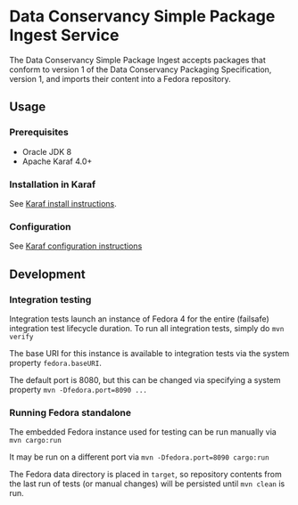 <!--
Copyright 2016 Johns Hopkins University

Licensed under the Apache License, Version 2.0 (the "License");
you may not use this file except in compliance with the License.
You may obtain a copy of the License at

  http://www.apache.org/licenses/LICENSE-2.0

Unless required by applicable law or agreed to in writing,
software distributed under the License is distributed on an
"AS IS" BASIS, WITHOUT WARRANTIES OR CONDITIONS OF ANY
KIND, either express or implied.  See the License for the
specific language governing permissions and limitations
under the License.
-->
# Data Conservancy Simple Package Ingest Service #

The Data Conservancy Simple Package Ingest accepts packages that conform to version 1 of the  Data Conservancy
Packaging Specification, version 1, and imports their content into a Fedora repository.

## Usage ##
### Prerequisites ###
 - Oracle JDK 8
 - Apache Karaf 4.0+
 
### Installation in Karaf ###
See [Karaf install instructions](package-ingest-karaf/README.md).  

### Configuration ###
See [Karaf configuration instructions](package-ingest-karaf/README.md#Configuration)
## Development ##

### Integration testing ###
Integration tests launch an instance of Fedora 4 for the entire (failsafe) integration test lifecycle duration.  To run all integration tests, simply do 
`mvn verify`

 The base URI for this instance is available to integration tests via the system property `fedora.baseURI`.  

The default port is 8080, but this can be changed via specifying a system property
`mvn -Dfedora.port=8090 ...`



### Running Fedora standalone ###
The embedded Fedora instance used for testing can be run manually via
`mvn cargo:run`

It may be run on a different port via
`mvn -Dfedora.port=8090 cargo:run`

The Fedora data directory is placed in `target`, so repository contents from the last run of tests (or manual changes) will be persisted until `mvn clean` is run.

